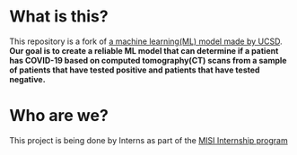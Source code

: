 # What is this?

This repository is a fork of [a machine learning(ML) model made by UCSD](https://github.com/UCSD-AI4H/COVID-CT).
**Our goal is to create a reliable ML model that can determine if a patient has COVID-19 based on computed tomography(CT) scans from a sample of patients that have tested positive and patients that have tested negative.**

# Who are we?
This project is being done by Interns as part of the [MISI Internship program](https://www.misiacademy.tech/)


